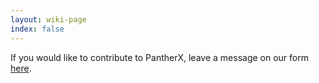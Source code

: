```yaml
---
layout: wiki-page
index: false
---
```


If you would like to contribute to PantherX, leave a message on our form [here](https://community.pantherx.org/).

